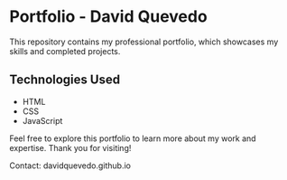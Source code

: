 <h1>Portfolio - David Quevedo</h1>
This repository contains my professional portfolio, which showcases my skills and completed projects.

<h2>Technologies Used</h2>
<ul>
  <li>HTML</li>
  <li>CSS</li>
  <li>JavaScript</li>
</ul>
Feel free to explore this portfolio to learn more about my work and expertise. Thank you for visiting!

Contact: davidquevedo.github.io

